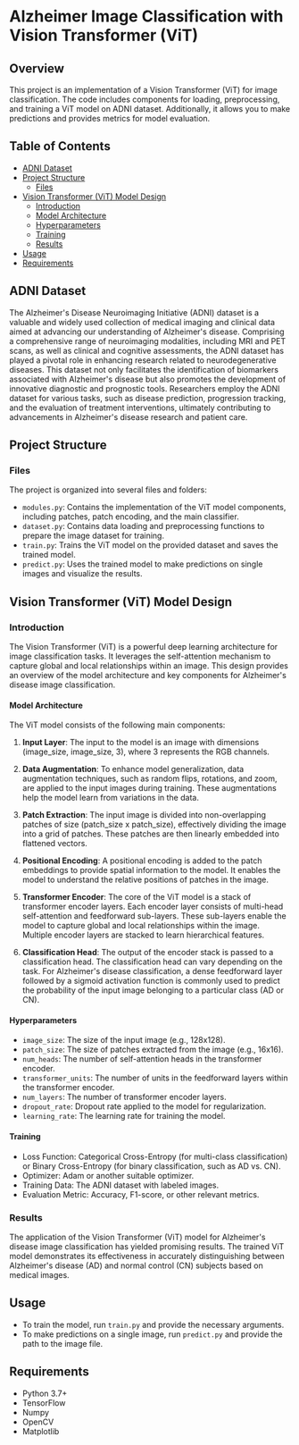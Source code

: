 # Alzheimer Image Classification with Vision Transformer (ViT) 

## Overview
This project is an implementation of a Vision Transformer (ViT) for image classification. The code includes components for loading, preprocessing, and training a ViT model on ADNI dataset. Additionally, it allows you to make predictions and provides metrics for model evaluation.

## Table of Contents

- [ADNI Dataset](#adni-dataset)
- [Project Structure](#project-structure)
  - [Files](#files)
- [Vision Transformer (ViT) Model Design](#vision-transformer-vit-model-design)
  - [Introduction](#introduction)
  - [Model Architecture](#model-architecture)
  - [Hyperparameters](#hyperparameters)
  - [Training](#training)
  - [Results](#results)
- [Usage](#usage)
- [Requirements](#requirements)

## ADNI Dataset
The Alzheimer's Disease Neuroimaging Initiative (ADNI) dataset is a valuable and widely used collection of medical imaging and clinical data aimed at advancing our understanding of Alzheimer's disease. Comprising a comprehensive range of neuroimaging modalities, including MRI and PET scans, as well as clinical and cognitive assessments, the ADNI dataset has played a pivotal role in enhancing research related to neurodegenerative diseases. This dataset not only facilitates the identification of biomarkers associated with Alzheimer's disease but also promotes the development of innovative diagnostic and prognostic tools. Researchers employ the ADNI dataset for various tasks, such as disease prediction, progression tracking, and the evaluation of treatment interventions, ultimately contributing to advancements in Alzheimer's disease research and patient care.

## Project Structure

### Files

The project is organized into several files and folders:

- `modules.py`: Contains the implementation of the ViT model components, including patches, patch encoding, and the main classifier.
- `dataset.py`: Contains data loading and preprocessing functions to prepare the image dataset for training.
- `train.py`: Trains the ViT model on the provided dataset and saves the trained model.
- `predict.py`: Uses the trained model to make predictions on single images and visualize the results.

## Vision Transformer (ViT) Model Design

### Introduction

The Vision Transformer (ViT) is a powerful deep learning architecture for image classification tasks. It leverages the self-attention mechanism to capture global and local relationships within an image. This design provides an overview of the model architecture and key components for Alzheimer's disease image classification.

#### Model Architecture

The ViT model consists of the following main components:

1. **Input Layer**: The input to the model is an image with dimensions (image_size, image_size, 3), where 3 represents the RGB channels.

2. **Data Augmentation**: To enhance model generalization, data augmentation techniques, such as random flips, rotations, and zoom, are applied to the input images during training. These augmentations help the model learn from variations in the data.

3. **Patch Extraction**: The input image is divided into non-overlapping patches of size (patch_size x patch_size), effectively dividing the image into a grid of patches. These patches are then linearly embedded into flattened vectors.

4. **Positional Encoding**: A positional encoding is added to the patch embeddings to provide spatial information to the model. It enables the model to understand the relative positions of patches in the image.

5. **Transformer Encoder**: The core of the ViT model is a stack of transformer encoder layers. Each encoder layer consists of multi-head self-attention and feedforward sub-layers. These sub-layers enable the model to capture global and local relationships within the image. Multiple encoder layers are stacked to learn hierarchical features.

6. **Classification Head**: The output of the encoder stack is passed to a classification head. The classification head can vary depending on the task. For Alzheimer's disease classification, a dense feedforward layer followed by a sigmoid activation function is commonly used to predict the probability of the input image belonging to a particular class (AD or CN).

#### Hyperparameters

- `image_size`: The size of the input image (e.g., 128x128).
- `patch_size`: The size of patches extracted from the image (e.g., 16x16).
- `num_heads`: The number of self-attention heads in the transformer encoder.
- `transformer_units`: The number of units in the feedforward layers within the transformer encoder.
- `num_layers`: The number of transformer encoder layers.
- `dropout_rate`: Dropout rate applied to the model for regularization.
- `learning_rate`: The learning rate for training the model.

#### Training

- Loss Function: Categorical Cross-Entropy (for multi-class classification) or Binary Cross-Entropy (for binary classification, such as AD vs. CN).
- Optimizer: Adam or another suitable optimizer.
- Training Data: The ADNI dataset with labeled images.
- Evaluation Metric: Accuracy, F1-score, or other relevant metrics.

### Results

The application of the Vision Transformer (ViT) model for Alzheimer's disease image classification has yielded promising results. The trained ViT model demonstrates its effectiveness in accurately distinguishing between Alzheimer's disease (AD) and normal control (CN) subjects based on medical images.

## Usage
- To train the model, run `train.py` and provide the necessary arguments.
- To make predictions on a single image, run `predict.py` and provide the path to the image file.

## Requirements
- Python 3.7+
- TensorFlow
- Numpy
- OpenCV
- Matplotlib


